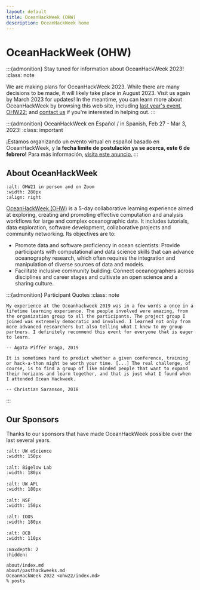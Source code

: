 ```yaml
---
layout: default
title: OceanHackWeek (OHW)
description: OceanHackWeek home
---
```


# OceanHackWeek (OHW)

:::{admonition} Stay tuned for information about OceanHackWeek 2023!
:class: note

We are making plans for OceanHackWeek 2023. While there are many decisions to be made, it will likely take place in August 2023. Visit us again by March 2023 for updates! In the meantime, you can learn more about OceanHackWeek by browsing this web site, including [last year's event, OHW22](ohw22/index); and [contact us](about/contact) if you're interested in helping out.
:::

:::{admonition} OceanHackWeek en Español / in Spanish, Feb 27 - Mar 3, 2023!
:class: important

¡Estamos organizando un evento virtual en español basado en OceanHackWeek, 
y **la fecha límite de postulación ya se acerca, este 6 de febrero!** Para más información, [visita este anuncio.](https://github.com/orgs/oceanhackweek/discussions/38)
:::

<!-- https://getbootstrap.com/docs/4.0/components/buttons/ -->

<!-- ::::{grid} 1 2 2 2
:::{grid-item-card}  Get started

- **(start/your-first-book.md)**: a step-by-step tutorial to get started.

- **(create-a-template-book)**: get started with a simple template book.
:::
:::{grid-item-card}  Be inspired

[**The Jupyter Book Gallery**](http://gallery.jupyterbook.org): A gallery of community books that have been created with Jupyter Book.

[**The QuantEcon Python Lectures**](https://python.quantecon.org/intro.html): A full mathematical textbook built with a custom Jupyter Book theme.
:::
:::: -->

## About OceanHackWeek

```{image} assets/images/OHW21-collage-the3groups.jpg
:alt: OHW21 in person and on Zoom
:width: 280px
:align: right
```
[OceanHackWeek (OHW)](about/index) is a 5-day collaborative learning experience aimed at exploring,
creating and promoting effective computation and analysis workflows for
large and complex oceanographic data. It includes tutorials, data exploration, software development, collaborative projects and community networking.
Its objectives are to:
				
- Promote data and software proficiency in ocean scientists: Provide participants with computational and data science skills that can advance oceanography research, which often requires the integration and manipulation of diverse sources of data and models.
- Facilitate inclusive community building: Connect oceanographers across disciplines and career stages and cultivate an open science and a sharing culture.


<!-- OceanHackWeek 2021 will take place as a hybrid in-person and virtual, online event. The in-person event will take place at the Bigelow Laboratory for Ocean Sciences, in East Boothbay, Maine (US EDT, UTC-4), as an all-day workshop (approximately 9am - 5pm). For the virtual event, formal daily activities will take place over a period of up to 3 hours per day. We expect to hold these sessions in at least two time zones, USA PDT (UTC-7) and Australian EST (UTC+10). -->

<!-- ## Information For Applicants

OceanHackWeek (OHW) 2021 will take place as a hybrid in-person and virtual, online event. Applications closed on June 28, 2021. In OceanHackWeek we will explore the intersection of data science and oceanography through tutorials and hands-on “hacking” projects. To best benefit from the program, participants are expected to have some experience with Python or R programming and data analysis. -->


:::{admonition} Participant Quotes
:class: note

```{epigraph}
My experience at the Oceanhackweek 2019 was in a few words a once in a lifetime learning experience. The people involved were amazing, from the organization group to all the participants. The project group I joined was extremely democratic and involved. I learned not only from more advanced researchers but also telling what I knew to my group partners. I definitely recommend this event for everyone that is eager to learn.

-- Ágata Piffer Braga, 2019
```

```{epigraph}
It is sometimes hard to predict whether a given conference, training or hack-a-thon might be worth your time. [...] The real challenge, of course, is to find a group of like minded people that want to expand their horizons and learn together, and that is just what I found when I attended Ocean Hackweek.

-- Christian Saranson, 2018
```
:::

## Our Sponsors

Thanks to our sponsors that have made OceanHackWeek possible over the last several years.

<div class="row">
  <div class="col-4" style="margin-bottom: 1rem">

```{image} assets/images/eScience_square_logo.jpg
:alt: UW eScience
:width: 150px
```

  </div>
  <div class="col-4" style="margin-bottom: 1rem">

```{image} assets/images/BigelowLabs.png
:alt: Bigelow Lab
:width: 180px
```

  </div>
  <div class="col-4" style="margin-bottom: 1rem">

```{image} assets/images/apl_logo_blue.jpg
:alt: UW APL
:width: 180px
```

  </div>
</div>

<div class="row">
  <div class="col-4" style="margin-bottom: 1rem">

```{image} assets/images/nsf.jpeg
:alt: NSF
:width: 150px
```

  </div>
  <div class="col-4" style="margin-bottom: 1rem">

```{image} assets/images/ioos_logo.jpg
:alt: IOOS
:width: 180px
```

  </div>
  <div class="col-4" style="margin-bottom: 1rem">

```{image} assets/images/OCB_logo.png
:alt: OCB
:width: 110px
```

  </div>
</div>

<!-- ## Location and Time Zones

In-person workshop: Bigelow Laboratory for Ocean Sciences, East Boothbay, Maine (US EDT, UTC-4).

Virtual event: We expect to hold formal sessions in at least two time zones, USA PDT (UTC-7) and Australian EST (UTC+10). -->

```{toctree}
:maxdepth: 2
:hidden:

about/index.md
about/pasthackweeks.md
OceanHackWeek 2022 <ohw22/index.md>
% posts
```
